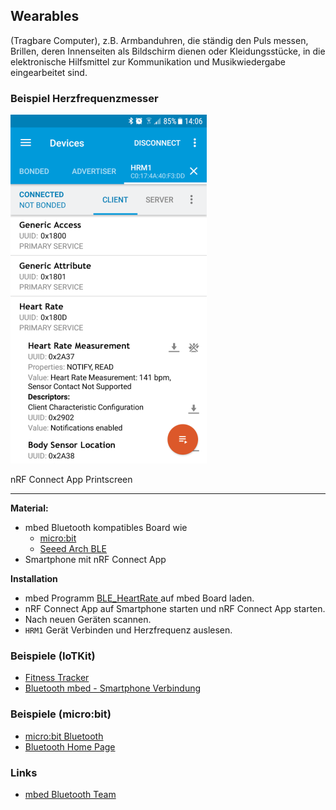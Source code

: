 Wearables
---------

(Tragbare Computer), z.B. Armbanduhren, die ständig den Puls messen, Brillen, deren Innenseiten als Bildschirm dienen oder Kleidungsstücke, in die elektronische Hilfsmittel zur Kommunikation und Musikwiedergabe eingearbeitet sind.

### Beispiel Herzfrequenzmesser

![](../images/BLEHeartRate.png)

nRF Connect App Printscreen

- - -

**Material:**
* mbed Bluetooth kompatibles Board wie
    * [micro:bit](https://developer.mbed.org/platforms/Microbit/)
    * [Seeed Arch BLE](https://developer.mbed.org/platforms/Seeed-Arch-BLE/)
* Smartphone mit nRF Connect App

**Installation**
* mbed Programm [BLE_HeartRate ](https://developer.mbed.org/teams/Bluetooth-Low-Energy/code/BLE_HeartRate/) auf mbed Board laden.
* nRF Connect App auf Smartphone starten und nRF Connect App starten.
* Nach neuen Geräten scannen.
* `HRM1` Gerät Verbinden und Herzfrequenz auslesen. 

### Beispiele (IoTKit)

* [Fitness Tracker](../i2c/FitnessTrackerV2/)
* [Bluetooth mbed - Smartphone Verbindung](../uart/Bluetooth_HC-06)

### Beispiele (micro:bit)

* [micro:bit Bluetooth](https://lancaster-university.github.io/microbit-docs/ble/profile/#pairing)
* [Bluetooth Home Page](https://www.bluetooth.com/)

### Links

* [mbed Bluetooth Team](https://developer.mbed.org/teams/Bluetooth-Low-Energy/)